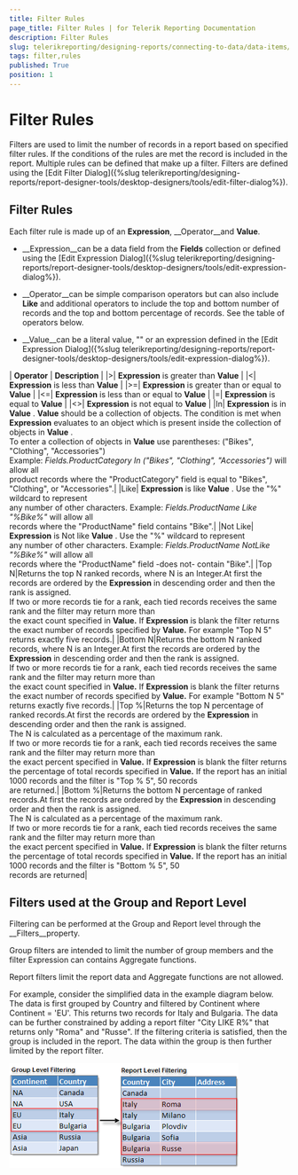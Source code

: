 ```yaml
---
title: Filter Rules
page_title: Filter Rules | for Telerik Reporting Documentation
description: Filter Rules
slug: telerikreporting/designing-reports/connecting-to-data/data-items/filtering-data/filter-rules
tags: filter,rules
published: True
position: 1
---
```


# Filter Rules



Filters are used to limit the number of records in a report based on specified filter rules. If the conditions of the rules are met the record is included in the report. Multiple rules can be defined that make up a filter. Filters are defined using the [Edit Filter Dialog]({%slug telerikreporting/designing-reports/report-designer-tools/desktop-designers/tools/edit-filter-dialog%}).
            

## Filter Rules

Each filter rule is made up of an __Expression__, __Operator__and __Value__.
                

* __Expression__can be a data field from the __Fields__ collection or defined
                            using the [Edit Expression Dialog]({%slug telerikreporting/designing-reports/report-designer-tools/desktop-designers/tools/edit-expression-dialog%}).
                        

* __Operator__can be simple comparison operators but can also include __Like__
                            and additional operators to include the top and bottom number of records and the top and bottom percentage of records. See the
                            table of operators below.
                        

* __Value__can be a literal value, "<blank>" or an expression defined in the
                            [Edit Expression Dialog]({%slug telerikreporting/designing-reports/report-designer-tools/desktop-designers/tools/edit-expression-dialog%}).
                        





| __Operator__ | __Description__ |
|>| __Expression__ is greater than __Value__ |
|<| __Expression__ is less than __Value__ |
|>=| __Expression__ is greater than or equal to __Value__ |
|<=| __Expression__ is less than or equal to __Value__ |
|=| __Expression__ is equal to __Value__ |
|<>| __Expression__ is not equal to __Value__ |
|In| __Expression__ is in __Value__ . __Value__ should be a collection of objects. The condition is met when __Expression__ evaluates to an object which is present inside the collection of objects in __Value__ .<br/>                                To enter a collection of objects in __Value__ use parentheses: ("Bikes", "Clothing", "Accessories")<br/>                                Example: *Fields.ProductCategory In ("Bikes", "Clothing", "Accessories")* will allow all<br/>                                product records where the "ProductCategory" field is equal to "Bikes", "Clothing", or "Accessories".|
|Like| __Expression__ is like __Value__ . Use the "%" wildcard to represent<br/>                                any number of other characters. Example: *Fields.ProductName Like "%Bike%"* will allow all<br/>                                records where the "ProductName" field contains "Bike".|
|Not Like| __Expression__ is Not like __Value__ . Use the "%" wildcard to represent<br/>                                any number of other characters. Example: *Fields.ProductName NotLike "%Bike%"* will allow all<br/>                                records where the "ProductName" field -does not- contain "Bike".|
|Top N|Returns the top N ranked records, where N is an Integer.At first the records are ordered by the __Expression__ in descending order and then the rank is assigned.<br/>                                If two or more records tie for a rank, each tied records receives the same rank and the filter may return more than<br/>                                the exact count specified in __Value.__ If __Expression__ is blank the filter returns the exact number of records specified by __Value.__ For example "Top N 5" returns exactly five records.|
|Bottom N|Returns the bottom N ranked records, where N is an Integer.At first the records are ordered by the __Expression__ in descending order and then the rank is assigned.<br/>                                If two or more records tie for a rank, each tied records receives the same rank and the filter may return more than<br/>                                the exact count specified in __Value.__ If __Expression__ is blank the filter returns the exact number of records specified by __Value.__ For example "Bottom N 5" returns exactly five records.|
|Top %|Returns the top N percentage of ranked records.At first the records are ordered by the __Expression__ in descending order and then the rank is assigned.<br/>                                The N is calculated as a percentage of the maximum rank.<br/>                                If two or more records tie for a rank, each tied records receives the same rank and the filter may return more than<br/>                                the exact percent specified in __Value.__ If __Expression__ is blank the filter returns the percentage of total records specified in __Value.__ If the report has an initial 1000 records and the filter is "Top % 5", 50 records<br/>                                are returned.|
|Bottom %|Returns the bottom N percentage of ranked records.At first the records are ordered by the __Expression__ in descending order and then the rank is assigned.<br/>                                The N is calculated as a percentage of the maximum rank.<br/>                                If two or more records tie for a rank, each tied records receives the same rank and the filter may return more than<br/>                                the exact percent specified in __Value.__ If __Expression__ is blank the filter returns the percentage of total records specified in __Value.__ If the report has an initial 1000 records and the filter is "Bottom % 5", 50<br/>                                records are returned|




## Filters used at the Group and Report Level

Filtering can be performed at the Group and Report level through the __Filters__property.
                

Group filters are intended to limit the number of group members and the filter Expression can contains Aggregate functions.

Report filters limit the report data and Aggregate functions are not allowed.

For example, consider the simplified data in the example diagram below. The data
                    is first grouped by Country and filtered by Continent where Continent = 'EU'. This returns two records for Italy and Bulgaria. The data can be further
                    constrained by adding a report filter "City LIKE R%" that returns only "Roma" and "Russe". If the filtering criteria is satisfied, then the group is
                    included in the report. The data within the group is then further limited by the report filter.
                  
  ![](images/DesignGrouping013.png)


